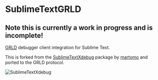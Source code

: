 # SublimeTextGRLD
## Note this is currently a work in progress and is incomplete!

[GRLD](https://github.com/neuoy/GRLD) debugger client integration for Sublime Text.

This is forked from the [SublimeTextXdebug](https://github.com/martomo/SublimeTextXdebug) package by [martomo](https://github.com/martomo) and ported to the GRLD protocol.

![SublimeTextXdebug](http://i.imgur.com/2FGYW3P.png)
